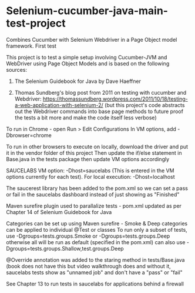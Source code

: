 # Selenium-cucumber-java-main-test-project
Combines Cucumber with Selenium Webdriver in a Page Object model framework. First test

This project is to test a simple setup involving Cucumber-JVM and WebDriver using Page Object Models and is based on the following sources:

1) The Selenium Guidebook for Java by Dave Haeffner

2) Thomas Sundberg's blog post from 2011 on testing with cucumber and Webdriver: https://thomassundberg.wordpress.com/2011/10/18/testing-a-web-application-with-selenium-2/
(but this project's code abstracts out the Webdriver commands into base page methods to future proof the tests a bit more and make the code itself less verbose)

To run in Chrome - open Run > Edit Configurations
In VM options, add -Dbrowser=chrome

To run in other browsers to execute on locally, download the driver and put it in the vendor folder of this project
Then update the if/else statement in Base.java in the tests package
then update VM options accordingly

SAUCELABS
VM option: -Dhost=saucelabs
(This is entered in the VM options currently for each test).
For local execution: -Dhost=localhost

The saucerest library has been added to the pom.xml so we can set a pass or fail in the saucelabs dashboard instead of just showing as "Finished"

Maven surefire plugin used to parallalize tests - pom.xml updated as per Chapter 14 of Selenium Guidebook for Java

Categories can be set up using Maven surefire - Smoke & Deep categories can be applied to individual @Test or classes
 To run only a subset of tests, use -Dgroups=tests.groups.Smoke or -Dgroups=tests.groups.Deep otherwise all will be run as default (specified in the pom.xml)
 can also use -Dgroups=tests.groups.Shallow,test.groups.Deep

@Override annotation was added to the staring method in tests/Base.java (book does not have this but video walkthrough does and without it,
 saucelabs tests show as "unnamed job" and don't have a "pass" or "fail"

 See Chapter 13 to run tests in saucelabs for applications behind a firewall
